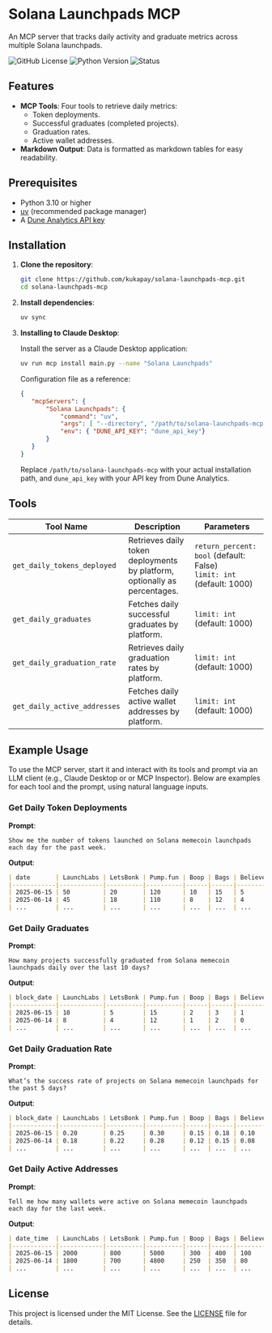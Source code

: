 # Solana Launchpads MCP

An MCP server that tracks daily activity and graduate metrics across multiple Solana launchpads.

![GitHub License](https://img.shields.io/github/license/kukapay/solana-launchpads-mcp) 
![Python Version](https://img.shields.io/badge/python-3.10%2B-blue)
![Status](https://img.shields.io/badge/status-active-brightgreen.svg)

## Features

- **MCP Tools**: Four tools to retrieve daily metrics:
  - Token deployments.
  - Successful graduates (completed projects).
  - Graduation rates.
  - Active wallet addresses.
- **Markdown Output**: Data is formatted as markdown tables for easy readability.

## Prerequisites

- Python 3.10 or higher
- [uv](https://github.com/astral-sh/uv) (recommended package manager)
- A [Dune Analytics API key](https://dune.com/docs/api/getting-started/#authentication)

## Installation

1. **Clone the repository**:
   ```bash
   git clone https://github.com/kukapay/solana-launchpads-mcp.git
   cd solana-launchpads-mcp
   ```

2. **Install dependencies**:
   ```bash
   uv sync
   ```

3. **Installing to Claude Desktop**:

    Install the server as a Claude Desktop application:
    ```bash
    uv run mcp install main.py --name "Solana Launchpads"
    ```

    Configuration file as a reference:

    ```json
    {
       "mcpServers": {
           "Solana Launchpads": {
               "command": "uv",
               "args": [ "--directory", "/path/to/solana-launchpads-mcp", "run", "main.py" ],
               "env": { "DUNE_API_KEY": "dune_api_key"}               
           }
       }
    }
    ```
    Replace `/path/to/solana-launchpads-mcp` with your actual installation path, and `dune_api_key` with your API key from Dune Analytics.

## Tools

| Tool Name                     | Description                                                                 | Parameters                              |
|-------------------------------|-----------------------------------------------------------------------------|-----------------------------------------|
| `get_daily_tokens_deployed`   | Retrieves daily token deployments by platform, optionally as percentages.   | `return_percent: bool` (default: False)<br>`limit: int` (default: 1000) |
| `get_daily_graduates`         | Fetches daily successful graduates by platform.                             | `limit: int` (default: 1000)           |
| `get_daily_graduation_rate`   | Retrieves daily graduation rates by platform.                               | `limit: int` (default: 1000)           |
| `get_daily_active_addresses`  | Fetches daily active wallet addresses by platform.                          | `limit: int` (default: 1000)           |


## Example Usage

To use the MCP server, start it and interact with its tools and prompt via an LLM client (e.g., Claude Desktop or or MCP Inspector). Below are examples for each tool and the prompt, using natural language inputs.

### Get Daily Token Deployments 

**Prompt**: 
```
Show me the number of tokens launched on Solana memecoin launchpads each day for the past week.
```

**Output**:
```markdown
| date       | LaunchLabs | LetsBonk | Pump.fun | Boop | Bags | Believeapp | Moonshot | Sunpump.meme |
|------------|------------|----------|----------|------|------|------------|----------|--------------|
| 2025-06-15 | 50         | 20       | 120      | 10   | 15   | 5          | 30       | 25           |
| 2025-06-14 | 45         | 18       | 110      | 8    | 12   | 4          | 25       | 20           |
| ...        | ...        | ...      | ...      | ...  | ...  | ...        | ...      | ...          |
```

### Get Daily Graduates

**Prompt**: 
```
How many projects successfully graduated from Solana memecoin launchpads daily over the last 10 days?
```

**Output**:
```markdown
| block_date | LaunchLabs | LetsBonk | Pump.fun | Boop | Bags | Believeapp | Moonshot | Sunpump.meme |
|------------|------------|----------|----------|------|------|------------|----------|--------------|
| 2025-06-15 | 10         | 5        | 15       | 2    | 3    | 1          | 5        | 4            |
| 2025-06-14 | 8          | 4        | 12       | 1    | 2    | 0          | 4        | 3            |
| ...        | ...        | ...      | ...      | ...  | ...  | ...        | ...      | ...          |
```

### Get Daily Graduation Rate

**Prompt**: 
```
What’s the success rate of projects on Solana memecoin launchpads for the past 5 days?
```

**Output**:
```markdown
| block_date | LaunchLabs | LetsBonk | Pump.fun | Boop | Bags | Believeapp | Moonshot | Sunpump.meme |
|------------|------------|----------|----------|------|------|------------|----------|--------------|
| 2025-06-15 | 0.20       | 0.25     | 0.30     | 0.15 | 0.18 | 0.10       | 0.22     | 0.19         |
| 2025-06-14 | 0.18       | 0.22     | 0.28     | 0.12 | 0.15 | 0.08       | 0.20     | 0.17         |
| ...        | ...        | ...      | ...      | ...  | ...  | ...        | ...      | ...          |
```


### Get Daily Active Addresses

**Prompt**: 
```
Tell me how many wallets were active on Solana memecoin launchpads each day for the last week.
```

**Output**:
```markdown
| date_time  | LaunchLabs | LetsBonk | Pump.fun | Boop | Bags | Believeapp | Moonshot | Sunpump.meme |
|------------|------------|----------|----------|------|------|------------|----------|--------------|
| 2025-06-15 | 2000       | 800      | 5000     | 300  | 400  | 100        | 1200     | 900          |
| 2025-06-14 | 1800       | 700      | 4800     | 250  | 350  | 80         | 1100     | 800          |
| ...        | ...        | ...      | ...      | ...  | ...  | ...        | ...      | ...          |
```

## License

This project is licensed under the MIT License. See the [LICENSE](LICENSE) file for details.

